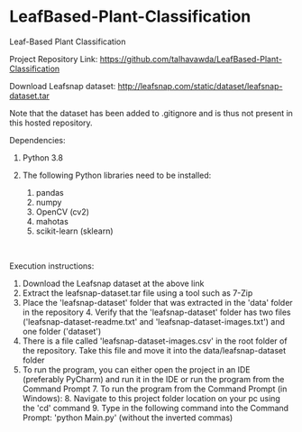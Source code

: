 # LeafBased-Plant-Classification
 Leaf-Based Plant Classification

Project Repository Link: https://github.com/talhavawda/LeafBased-Plant-Classification

Download Leafsnap dataset: http://leafsnap.com/static/dataset/leafsnap-dataset.tar

Note that the dataset has been added to .gitignore and is thus not present in this hosted repository.

Dependencies: 

1. Python 3.8

2. The following Python libraries need to be installed:
    1. pandas
    2. numpy
    3. OpenCV (cv2)
    4. mahotas
    5. scikit-learn (sklearn)

<br>

Execution instructions:
1. Download the Leafsnap dataset at the above link
2. Extract the leafsnap-dataset.tar file using a tool such as 7-Zip
3. Place the 'leafsnap-dataset' folder that was extracted in the 'data' folder in the repository
    4. Verify that the 'leafsnap-dataset' folder has two files ('leafsnap-dataset-readme.txt' and 'leafsnap-dataset-images.txt') and one folder ('dataset')
5. There is a file called 'leafsnap-dataset-images.csv' in the root folder of the repository. Take this file and move it into the data/leafsnap-dataset folder
6. To run the program, you can either open the project in an IDE (preferably PyCharm) and run it in the IDE or run the program from the Command Prompt
    7. To run the program from the Command Prompt (in Windows):
        8. Navigate to this project folder location on your pc using the 'cd' command
        9. Type in the following command into the Command Prompt: 'python Main.py' (without the inverted commas)
       